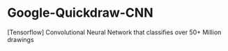# Google-Quickdraw-CNN
[Tensorflow] Convolutional Neural Network that classifies over 50+ Million drawings
